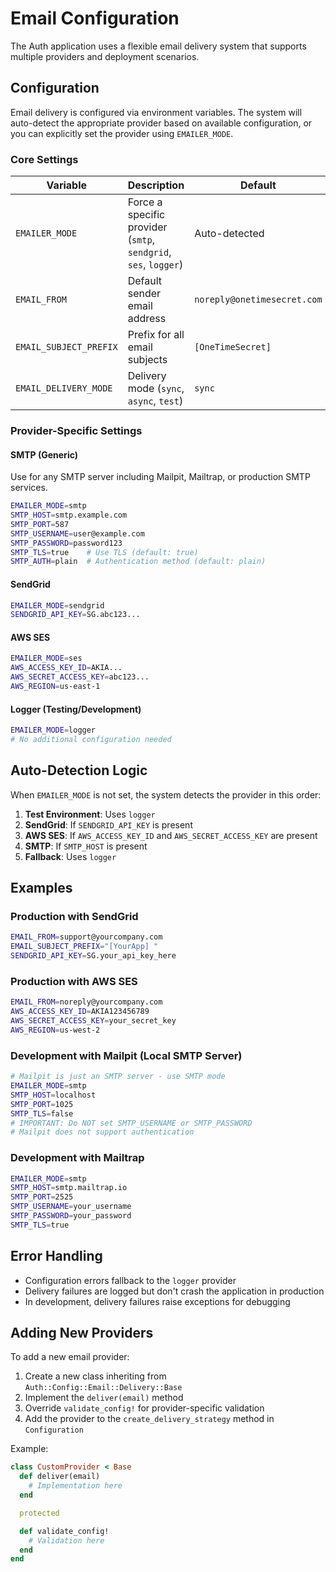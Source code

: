 # Email Configuration

The Auth application uses a flexible email delivery system that supports multiple providers and deployment scenarios.

## Configuration

Email delivery is configured via environment variables. The system will auto-detect the appropriate provider based on available configuration, or you can explicitly set the provider using `EMAILER_MODE`.

### Core Settings

| Variable               | Description                                                     | Default                     |
| ---------------------- | --------------------------------------------------------------- | --------------------------- |
| `EMAILER_MODE`         | Force a specific provider (`smtp`, `sendgrid`, `ses`, `logger`) | Auto-detected               |
| `EMAIL_FROM`           | Default sender email address                                    | `noreply@onetimesecret.com` |
| `EMAIL_SUBJECT_PREFIX` | Prefix for all email subjects                                   | `[OneTimeSecret] `          |
| `EMAIL_DELIVERY_MODE`  | Delivery mode (`sync`, `async`, `test`)                         | `sync`                      |

### Provider-Specific Settings

#### SMTP (Generic)

Use for any SMTP server including Mailpit, Mailtrap, or production SMTP services.

```bash
EMAILER_MODE=smtp
SMTP_HOST=smtp.example.com
SMTP_PORT=587
SMTP_USERNAME=user@example.com
SMTP_PASSWORD=password123
SMTP_TLS=true    # Use TLS (default: true)
SMTP_AUTH=plain  # Authentication method (default: plain)
```

#### SendGrid

```bash
EMAILER_MODE=sendgrid
SENDGRID_API_KEY=SG.abc123...
```

#### AWS SES

```bash
EMAILER_MODE=ses
AWS_ACCESS_KEY_ID=AKIA...
AWS_SECRET_ACCESS_KEY=abc123...
AWS_REGION=us-east-1
```

#### Logger (Testing/Development)

```bash
EMAILER_MODE=logger
# No additional configuration needed
```

## Auto-Detection Logic

When `EMAILER_MODE` is not set, the system detects the provider in this order:

1. **Test Environment**: Uses `logger`
2. **SendGrid**: If `SENDGRID_API_KEY` is present
3. **AWS SES**: If `AWS_ACCESS_KEY_ID` and `AWS_SECRET_ACCESS_KEY` are present
4. **SMTP**: If `SMTP_HOST` is present
5. **Fallback**: Uses `logger`

## Examples

### Production with SendGrid

```bash
EMAIL_FROM=support@yourcompany.com
EMAIL_SUBJECT_PREFIX="[YourApp] "
SENDGRID_API_KEY=SG.your_api_key_here
```

### Production with AWS SES

```bash
EMAIL_FROM=noreply@yourcompany.com
AWS_ACCESS_KEY_ID=AKIA123456789
AWS_SECRET_ACCESS_KEY=your_secret_key
AWS_REGION=us-west-2
```

### Development with Mailpit (Local SMTP Server)

```bash
# Mailpit is just an SMTP server - use SMTP mode
EMAILER_MODE=smtp
SMTP_HOST=localhost
SMTP_PORT=1025
SMTP_TLS=false
# IMPORTANT: Do NOT set SMTP_USERNAME or SMTP_PASSWORD
# Mailpit does not support authentication
```

### Development with Mailtrap

```bash
EMAILER_MODE=smtp
SMTP_HOST=smtp.mailtrap.io
SMTP_PORT=2525
SMTP_USERNAME=your_username
SMTP_PASSWORD=your_password
SMTP_TLS=true
```

## Error Handling

- Configuration errors fallback to the `logger` provider
- Delivery failures are logged but don't crash the application in production
- In development, delivery failures raise exceptions for debugging

## Adding New Providers

To add a new email provider:

1. Create a new class inheriting from `Auth::Config::Email::Delivery::Base`
2. Implement the `deliver(email)` method
3. Override `validate_config!` for provider-specific validation
4. Add the provider to the `create_delivery_strategy` method in `Configuration`

Example:

```ruby
class CustomProvider < Base
  def deliver(email)
    # Implementation here
  end

  protected

  def validate_config!
    # Validation here
  end
end
```
